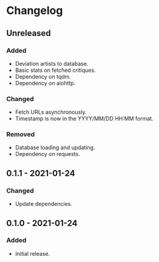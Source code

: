 # Changelog

## Unreleased
### Added
 * Deviation artists to database.
 * Basic stats on fetched critiques.
 * Dependency on tqdm.
 * Dependency on aiohttp.

### Changed
 * Fetch URLs asynchronously.
 * Timestamp is now in the YYYY/MM/DD HH:MM format.

### Removed
 * Database loading and updating.
 * Dependency on requests.

## 0.1.1 - 2021-01-24
### Changed
 * Update dependencies.

## 0.1.0 - 2021-01-24
### Added
 * Initial release.

